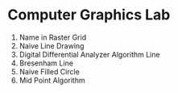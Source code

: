 # Computer Graphics Lab

1. Name in Raster Grid
2. Naive Line Drawing
3. Digital Differential Analyzer Algorithm Line
4. Bresenham Line
5. Naive Filled Circle
6. Mid Point Algorithm

